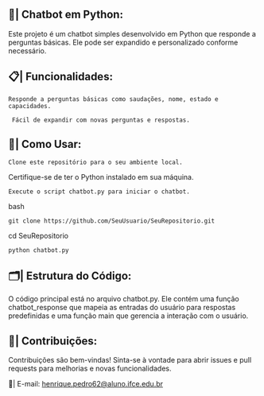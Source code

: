 ## 🤖| Chatbot em Python:
Este projeto é um chatbot simples desenvolvido em Python que responde a perguntas básicas. Ele pode ser expandido e personalizado conforme necessário.

## 📋| Funcionalidades: 
```
Responde a perguntas básicas como saudações, nome, estado e capacidades.
```

```
 Fácil de expandir com novas perguntas e respostas.

```
## 📑| Como Usar:
```
Clone este repositório para o seu ambiente local.
```
Certifique-se de ter o Python instalado em sua máquina.
```
Execute o script chatbot.py para iniciar o chatbot.
```
bash
```
git clone https://github.com/SeuUsuario/SeuRepositorio.git
```
cd SeuRepositorio
```
python chatbot.py
```
## 🗂️|  Estrutura do Código:

O código principal está no arquivo chatbot.py. Ele contém uma função chatbot_response que mapeia as entradas do usuário para respostas predefinidas e uma função main que gerencia a interação com o usuário.

## 👥| Contribuições:
Contribuições são bem-vindas! Sinta-se à vontade para abrir issues e pull requests para melhorias e novas funcionalidades.
 
   📩| E-mail: henrique.pedro62@aluno.ifce.edu.br 

